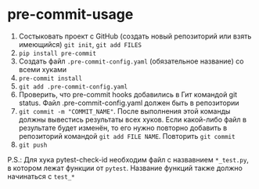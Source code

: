 # pre-commit-usage

1) Состыковать проект с GitHub (создать новый репозиторий или взять имеющийся)
	`git init`, `git add FILES`
2) `pip install pre-commit`
3) Создать файл `.pre-commit-config.yaml` (обязательное название) со всеми хуками
4) `pre-commit install`
5) `git add .pre-commit-config.yaml`
6) Проверить, что pre-commit hooks добавились в Гит командой git status. Файл .pre-commit-config.yaml должен быть в репозитории
7) `git commit -m "COMMIT_NAME"`. После выполнения этой команды должны вывестись результаты всех хуков. Если какой-либо файл в результате будет изменён, то его нужно повторно добавить в репозиторий командой `git add FILE NAME`. Повторить `git commit`
8) `git push`

P.S.: Для хука pytest-check-id необходим файл с назвавнием `*_test.py`, в котором лежат функции от `pytest`. Название функций также должно начинаться с `test_*`
 
